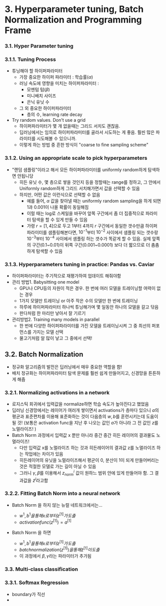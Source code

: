 # 3. Hyperparameter tuning, Batch Normalization and Programming Frame

### 3.1. Hyper Parameter tuning

### 3.1.1. Tuning Process

- 튜닝해야 할 하이퍼파라미터
  - 가장 중요한 하이퍼 파라미터 : 학습률($\alpha$)
  - 러닝 속도에 영향을 미치는 하이퍼파라미터 : 
    - 모멘텀 텀($\beta$)
    - 미니배치 사이즈
    - 은닉 유닛 수
  - 그 외 중요한 하이퍼파라미터 
    - 층의 수, learning rate decay
- Try random values. Don't use a grid
  - 하이퍼파라미터가 몇 개 없을때는 그리드 서치도 괜찮음.
  - 딥러닝에서는 임의로 하이퍼파라미터를 골라서 시도하는 게 좋음. 훨씬 많은 파라미터를 시도해볼 수 있으니까.
  - 이렇게 하는 방법 중 흔한 방식이 "coarse to fine sampling scheme"

### 3.1.2. Using an appropriate scale to pick hyperparameters

- "랜덤 샘플링"이라고 해서 모든 하이퍼파라미터를 uniformly random하게 탐색하면 안됩니당
  - 히든 유닛 수, 몇 층으로 쌓을 것인지 등을 정할때는 range를 정하고, 그 안에서 Uniformly random하게 그리드 서치해가면서 값을 선택할 수 있음 
  - 하지만, 어떤 값은 이런식으로 선택할 수 없음
    - 예를 들어, $\alpha$ 값을 찾아낼 때는 uniformly random sampling을 하게 되면 1과 0.001이 나올 확률이 동일해짐
    - 이럴 때는 log로 스케일을 바꾸어 앞쪽 구간에서 좀 더 집중적으로 파라미터 탐색을 할 수 있게 만들 수 있음
    - 가령 $r = [1, 4]$으로 두고 1부터 4까지 $r$ 구간에서 동일한 갯수만큼 하이퍼파라미터를 샘플링해본다면,  $10^{-1}$부터 $10^{-2}$ 사이에서 샘플링 되는 갯수랑 $10^{-3}$부터 $10^{-4}$ 사이에서 샘플링 하는 갯수가 똑같게 할 수 있음. 실제 앞쪽의 구간(0.1~0.01)이 뒤쪽 구간(0.001~0.0001) 보다 더 짧으므로 더 촘촘하게 탐색할 수 있음



### 3.1.3. Hyperparameters tuning in practice: Pandas vs. Caviar

- 하이퍼파라미터는 주기적으로 재평가하여 업데이트 해줘야함
- 관리 방법1. Babysitting one model
  - GPU나 CPU등의 자원이 적은 경우. 한 번에 여러 모델을 트레이닝할 여력이 없는 경우 
  - 1가지 모델만 트레이닝 or 아주 작은 수의 모델만 한 번에 트레이닝
  - 하루에 하이퍼파라미터 하나씩 튜닝해가며 몇 일동안 하나의 모델을 갈고 닦음
  - 판다처럼 한 마리만 낳아서 잘 기르기
- 관리방법2. Training many models in parallel
  - 한 번에 다양한 하이퍼파라미터를 가진 모델을 트레이닝시켜 그 중 최선의 퍼포먼스를 가지는 모델 선택
  - 물고기처럼 알 많이 낳고 그 중에서 선택!





## 3.2. Batch Normalization

- 정규화 알고리즘의 발전은 딥러닝에서 매우 중요한 역할을 함! 
- 배치 정규화는 하이퍼파라미터 탐색 문제를 훨씬 쉽게 만들어지고, 신경망을 튼튼하게 해줌

### 3.2.1. Normalizing activations in a network

- 로지스틱 회귀에서 입력값을 normalize하면 학습 속도가 높아진다고 했었음
- 딥러닝 신경망에서는 레이어가 여러개 쌓이면서 activations가 층마다 있으니 $a$의 평균과 표준편차를 이용해 표준화하는 것이 다음층의 $w, b$를 훈련시키는데 도움이 될 것! (보통은 activation func을 지난 후 나오는 값인 $a$가 아니라 그 전 값인 $z$를 노멀라이즈! )
- Batch Norm 과정에서 입력값 x 뿐만 아니라 중간 중간 히든 레이어의 결과물도 노멀라이즈! 
  - 다만 입력값 x를 노멀라이즈 하는 것과 히든레이어의 결과값 z를 노멀라이즈 하는 작업에는 차이가 있음
  - 히든레이어의 유닛을 노멀라이즈해서 평균이 0, 분산이 1이 되게 만들어버리는 것은 적절한 모델로 가는 길이 아닐 수 있음
  - 그러니 $\gamma, \beta$를 이용해서 $z_{norm}^{i}$ 값이 원하느 범위 안에 있게 만들어야 함. 그 결과값을 $\tilde z ^ {i}$라고함



### 3.2.2. Fitting Batch Norm into a neural network

- Batch Norm 을 하지 않는 뉴럴 네트워크에서는...
  - $w^{1}, b^{1}을 통해 x 로부터 z^{[1]} 가 도출$
  - $activation func(z^{[1]}) = a^{[1]}$

- Batch Norm 을 하면
  - $w^{1}, b^{1}을 통해 x 로부터 z^{[1]} 가 도출$
  - $batch normalization(z^{[1]})을 통해 \tilde z^{[1]}이 도출$
  - 이 과정에서 $\beta, \gamma$라는 파라미터가 추가됨





### 3.3. Multi-class classification

### 3.3.1. Softmax Regression

- boundary가 직선
- 
